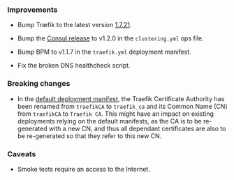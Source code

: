 ### Improvements

- Bump Træfik to the latest version [1.7.21](https://github.com/containous/traefik/releases/tag/v1.7.21).

- Bump the [Consul release](https://github.com/gstackio/gk-consul-boshrelease) to v1.2.0 in the `clustering.yml` ops file.

- Bump BPM to v1.1.7 in the `traefik.yml` deployment manifest.

- Fix the broken DNS healthcheck script.


### Breaking changes

- In the [default deployment manifest](./deployment), the Traefik Certificate Authority has been renamed from `traefikCA` to `traefik_ca` and its Common Name (CN) from `traefikCA` to `Traefik CA`. This might have an impact on existing deployments relying on the default manifests, as the CA is to be re-generated with a new CN, and thus all dependant certificates are also to be re-generated so that they refer to this new CN.


### Caveats

- Smoke tests require an access to the Internet.

